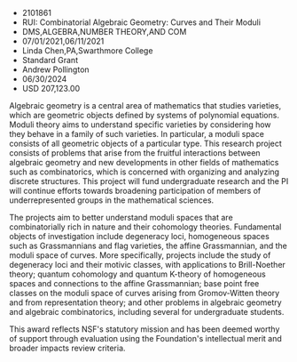 
* 2101861
* RUI: Combinatorial Algebraic Geometry: Curves and Their Moduli
* DMS,ALGEBRA,NUMBER THEORY,AND COM
* 07/01/2021,06/11/2021
* Linda Chen,PA,Swarthmore College
* Standard Grant
* Andrew Pollington
* 06/30/2024
* USD 207,123.00

Algebraic geometry is a central area of mathematics that studies varieties,
which are geometric objects defined by systems of polynomial equations. Moduli
theory aims to understand specific varieties by considering how they behave in a
family of such varieties. In particular, a moduli space consists of all
geometric objects of a particular type. This research project consists of
problems that arise from the fruitful interactions between algebraic geometry
and new developments in other fields of mathematics such as combinatorics, which
is concerned with organizing and analyzing discrete structures. This project
will fund undergraduate research and the PI will continue efforts towards
broadening participation of members of underrepresented groups in the
mathematical sciences.

The projects aim to better understand moduli spaces that are combinatorially
rich in nature and their cohomology theories. Fundamental objects of
investigation include degeneracy loci, homogeneous spaces such as Grassmannians
and flag varieties, the affine Grassmannian, and the moduli space of curves.
More specifically, projects include the study of degeneracy loci and their
motivic classes, with applications to Brill-Noether theory; quantum cohomology
and quantum K-theory of homogeneous spaces and connections to the affine
Grassmannian; base point free classes on the moduli space of curves arising from
Gromov-Witten theory and from representation theory; and other problems in
algebraic geometry and algebraic combinatorics, including several for
undergraduate students.

This award reflects NSF's statutory mission and has been deemed worthy of
support through evaluation using the Foundation's intellectual merit and broader
impacts review criteria.

